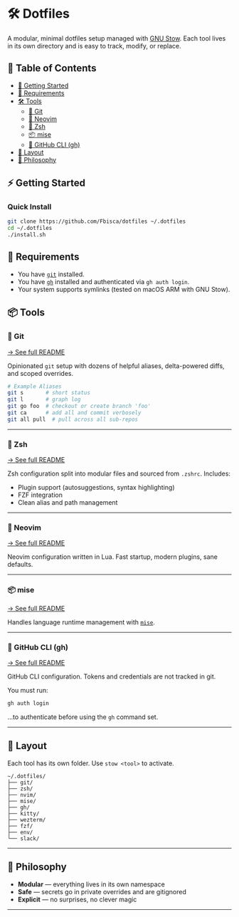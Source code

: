 # 🛠️ Dotfiles

A modular, minimal dotfiles setup managed with [GNU Stow](https://www.gnu.org/software/stow/).
Each tool lives in its own directory and is easy to track, modify, or replace.

## 🧭 Table of Contents

- [🧩 Getting Started](#-getting-started)
- [🧰 Requirements](#-requirements)
- [🛠️ Tools](#-tools)
  - [🔧 Git](#-git)
  - [🧩 Neovim](#-neovim)
  - [🐚 Zsh](#-zsh)
  - [📦 mise](#-mise)
  - [🐙 GitHub CLI (gh)](#-github-cli-gh)
- [📁 Layout](#-layout)
- [🧠 Philosophy](#-philosophy)

## ⚡ Getting Started

### Quick Install

```bash
git clone https://github.com/Fbisca/dotfiles ~/.dotfiles
cd ~/.dotfiles
./install.sh
```

## 🔧 Requirements

- You have [`git`](https://git-scm.com/) installed.
- You have [`gh`](https://cli.github.com/) installed and authenticated via `gh auth login`.
- Your system supports symlinks (tested on macOS ARM with GNU Stow).

## 📦 Tools

### 🔧 Git

[→ See full README](./git/README.md)

Opinionated `git` setup with dozens of helpful aliases, delta-powered diffs, and scoped overrides.

```bash
# Example Aliases
git s       # short status
git l       # graph log
git go foo  # checkout or create branch 'foo'
git ca      # add all and commit verbosely
git all pull  # pull across all sub-repos
```

---

### 🐚 Zsh

[→ See full README](./zsh/README.md)

Zsh configuration split into modular files and sourced from `.zshrc`. Includes:

- Plugin support (autosuggestions, syntax highlighting)
- FZF integration
- Clean alias and path management

---

### 🧩 Neovim

[→ See full README](./nvim/README.md)

Neovim configuration written in Lua. Fast startup, modern plugins, sane defaults.

---

### 📦 mise

[→ See full README](./mise/README.md)

Handles language runtime management with [`mise`](https://mise.jdx.dev/).

---

### 🐙 GitHub CLI (gh)

[→ See full README](./gh/README.md)

GitHub CLI configuration. Tokens and credentials are not tracked in git.

You must run:

```bash
gh auth login
```

...to authenticate before using the `gh` command set.

---

## 📁 Layout

Each tool has its own folder. Use `stow <tool>` to activate.

```
~/.dotfiles/
├── git/
├── zsh/
├── nvim/
├── mise/
├── gh/
├── kitty/
├── wezterm/
├── fzf/
├── env/
└── slack/
```

---

## 🧠 Philosophy

- **Modular** — everything lives in its own namespace
- **Safe** — secrets go in private overrides and are gitignored
- **Explicit** — no surprises, no clever magic

---
